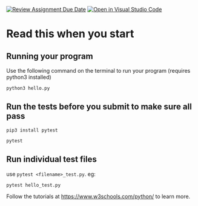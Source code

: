 [![Review Assignment Due Date](https://classroom.github.com/assets/deadline-readme-button-24ddc0f5d75046c5622901739e7c5dd533143b0c8e959d652212380cedb1ea36.svg)](https://classroom.github.com/a/j09S0Fgr)
[![Open in Visual Studio Code](https://classroom.github.com/assets/open-in-vscode-718a45dd9cf7e7f842a935f5ebbe5719a5e09af4491e668f4dbf3b35d5cca122.svg)](https://classroom.github.com/online_ide?assignment_repo_id=12950719&assignment_repo_type=AssignmentRepo)
# Read this when you start

## Running your program

Use the following command on the terminal to run your program (requires python3 installed)

```
python3 hello.py
```

## Run the tests before you submit to make sure all pass

```
pip3 install pytest
```

```
pytest
```

## Run individual test files

use `pytest <filename>_test.py`. eg:

```
pytest hello_test.py
```

Follow the tutorials at https://www.w3schools.com/python/ to learn more.
